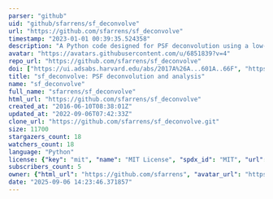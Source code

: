 ```yaml
---
parser: "github"
uid: "github/sfarrens/sf_deconvolve"
url: "https://github.com/sfarrens/sf_deconvolve"
timestamp: "2023-01-01 00:39:35.524358"
description: "A Python code designed for PSF deconvolution using a low-rank approximation and sparsity. The code can handle a fixed PSF for the entire field or a stack of PSFs for each galaxy position."
avatar: "https://avatars.githubusercontent.com/u/6851839?v=4"
repo_url: "https://github.com/sfarrens/sf_deconvolve"
doi: ["https://ui.adsabs.harvard.edu/abs/2017A%26A...601A..66F", "https://ui.adsabs.harvard.edu/abs/2022ascl.soft12010F/abstract"]
title: "sf_deconvolve: PSF deconvolution and analysis"
name: "sf_deconvolve"
full_name: "sfarrens/sf_deconvolve"
html_url: "https://github.com/sfarrens/sf_deconvolve"
created_at: "2016-06-10T08:38:01Z"
updated_at: "2022-09-06T07:42:33Z"
clone_url: "https://github.com/sfarrens/sf_deconvolve.git"
size: 11700
stargazers_count: 18
watchers_count: 18
language: "Python"
license: {"key": "mit", "name": "MIT License", "spdx_id": "MIT", "url": "https://api.github.com/licenses/mit", "node_id": "MDc6TGljZW5zZTEz"}
subscribers_count: 5
owner: {"html_url": "https://github.com/sfarrens", "avatar_url": "https://avatars.githubusercontent.com/u/6851839?v=4", "login": "sfarrens", "type": "User"}
date: "2025-09-06 14:23:46.371857"
---
```

